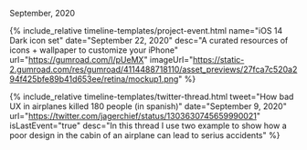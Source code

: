 <div class="flex items-center mb-8 timeline-item">
    <div class="w-12 mr-4 bg-gray-300 flex-0 dark:bg-gray-800 timeline-stroke"></div>
    <p class="text-lg font-bold">September, 2020</p>
    <div class="flex-1 h-px ml-4 bg-gray-300 dark:bg-gray-800 timeline-stroke"></div>
</div>


{% include_relative timeline-templates/project-event.html 
 name="iOS 14 Dark icon set" 
 date="September 22, 2020" 
 desc="A curated resources of icons + wallpaper to customize your iPhone"
 url="https://gumroad.com/l/pUeMX"
 imageUrl="https://static-2.gumroad.com/res/gumroad/4114488718110/asset_previews/27fca7c520a294f425bfe89b41d653ee/retina/mockup1.png"
 %}
 
 

 {% include_relative timeline-templates/twitter-thread.html 
 tweet="How bad UX in airplanes killed 180 people (in spanish)" 
 date="September 9, 2020" 
 url="https://twitter.com/jagerchief/status/1303630745659990021"
 isLastEvent="true"
 desc="In this thread I use two example to show how a poor design in the cabin of an airplane can lead to serius accidents" 
 %}
